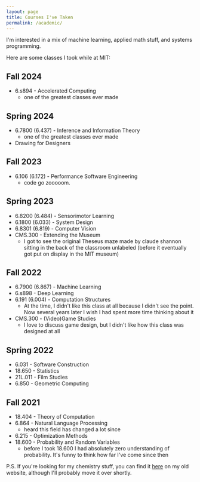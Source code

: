 ```yaml
---
layout: page
title: Courses I've Taken
permalink: /academic/
---
```


I'm interested in a mix of machine learning, applied math stuff, and systems programming.

Here are some classes I took while at MIT:

## Fall 2024
- 6.s894 - Accelerated Computing
    - one of the greatest classes ever made

## Spring 2024
- 6.7800 (6.437) - Inference and Information Theory
    - one of the greatest classes ever made
- Drawing for Designers

## Fall 2023
- 6.106 (6.172) - Performance Software Engineering
    - code go zooooom.

## Spring 2023
- 6.8200 (6.484) - Sensorimotor Learning
- 6.1800 (6.033) - System Design
- 6.8301 (6.819) - Computer Vision
- CMS.300 - Extending the Museum
    - I got to see the original Theseus maze made by claude shannon sitting in the back of the classroom unlabeled (before it eventually got put on display in the MIT museum)


## Fall 2022
- 6.7900 (6.867) - Machine Learning
- 6.s898 - Deep Learning
- 6.191 (6.004) - Computation Structures
    - At the time, I didn't like this class at all because I didn't see the point. Now several years later I wish I had spent more time thinking about it
- CMS.300 - (Video)Game Studies
    - I love to discuss game design, but I didn't like how this class was designed at all


## Spring 2022
- 6.031 - Software Construction
- 18.650 - Statistics
- 21L.011 - Film Studies
- 6.850 - Geometric Computing

## Fall 2021
- 18.404 - Theory of Computation
- 6.864 - Natural Language Processing
    - heard this field has changed a lot since
- 6.215 - Optimization Methods
- 18.600 - Probability and Random Variables
    - before I took 18.600 I had absolutely zero understanding of probability. It's funny to think how far I've come since then

P.S. If you're looking for my chemistry stuff, you can find it [here](https://www.mit.edu/~anugrah/chem.html) on my old website, although I'll probably move it over shortly.